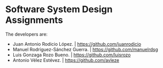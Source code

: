 # Software System Design Assignments

The developers are:
  * Juan Antonio Rodicio López.        | https://github.com/juanrodicio
  * Manuel Rodríguez-Sánchez Guerra.   | https://github.com/manuelrdsg
  * Luis Gonzaga Rozo Bueno.           | https://github.com/luisrozo
  * Antonio Vélez Estévez.             | https://github.com/avleze
